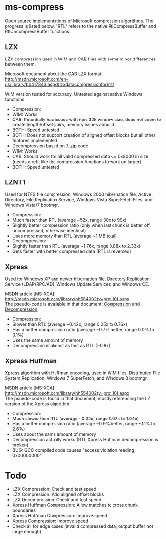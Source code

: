 ms-compress
===========
Open source implementations of Microsoft compression algorithms. The progress is listed below. "RTL" refers to the native RtlCompressBuffer and RtlUncompressBuffer functions.

LZX
---
LZX compression used in WIM and CAB files with some minor differences between them.

Microsoft document about the CAB LZX format: http://msdn.microsoft.com/en-us/library/bb417343.aspx#lzxdatacompressionformat

WIM version tested for accuracy. Untested against native Windows functions.

* Compression:
 * WIM: Works
 * CAB: Potentially has issues with non-32k window size, does not seem to create length/offset pairs, memory issues abound
 * BOTH: Speed untested
 * BOTH: Does not support creation of aligned offset blocks but all other features implemented
* Decompression based on [7-zip](http://www.7-zip.org/) code
 * WIM: Works
 * CAB: Should work for all valid compressed data <= 0x8000 in size (needs a refit like the compression functions to work on larger)
 * BOTH: Speed untested

LZNT1
-----
Used for NTFS file compression, Windows 2000 hibernation file, Active Directory, File Replication Service, Windows Vista SuperFetch Files, and Windows Vista/7 bootmgr.

* Compression:
 * Much faster than RTL (average ~52x, range 30x to 99x)
 * Slightly better compression ratio (only when last chunk is better off uncompressed, otherwise identical)
 * Uses more memory than RTL (average ~1 MB total)
* Decompression:
 * Slightly faster than RTL (average ~1.76x, range 0.88x to 2.33x)
 * Gets faster with better compressed data (RTL is reversed)

Xpress
------
Used for Windows XP and newer hibernation file, Directory Replication Service (LDAP/RPC/AD), Windows Update Services, and Windows CE.

MSDN article [MS-XCA]: http://msdn.microsoft.com/library/hh554002(v=prot.10).aspx  
The pseudo-code is available in that document: [Compression](http://msdn.microsoft.com/library/hh554053%28v=PROT.10%29.aspx)
and [Decompression](http://msdn.microsoft.com/library/hh536411%28v=PROT.10%29.aspx)

* Compression:
 * Slower than RTL (average ~0.42x, range 0.25x to 0.76x)
 * Has a better compression ratio (average ~0.7% better, range 0.0% to 3.1%)
 * Uses the same amount of memory
* Decompression is almost as fast as RTL (~0.8x)

Xpress Huffman
--------------
Xpress algorithm with Huffman encoding, used in WIM files, Distributed File System Replication, Windows 7 SuperFetch, and Windows 8 bootmgr.

MSDN article [MS-XCA]: http://msdn.microsoft.com/library/hh554002(v=prot.10).aspx  
The psuedo-code is found in that document, mostly referencing the LZ version of the Xpress algorithm.

* Compression:
 * Much slower than RTL (average ~0.22x, range 0.07x to 1.04x)
 * Has a better compression ratio (average ~0.9% better, range -0.1% to 2.6%)
 * Uses about the same amount of memory
* Decompression actually works (RTL Xpress Huffman decompression is broken)
* BUG: GCC compiled code causes "access violation reading 0x00000000"

Todo
====
* LZX Compression: Check and test speed
* LZX Compression: Add aligned offset blocks
* LZX Decompression: Check and test speed
* Xpress Huffman Compression: Allow matches to cross chunk boundaries
* Xpress Huffman Compression: Improve speed
* Xpress Compression: Improve speed
* Check all for edge cases (invalid compressed data, output buffer not large enough)
